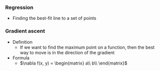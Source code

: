 ### Regression
* Finding the best-fit line to a set of points

### Gradient ascent
* Definition
  * If we want to find the maximum point on a function, then the best way to move is in the direction of the gradient
* Formula
  * $\nabla f(x, y) = \begin{matrix} a\\ 
                                     b\\ 
                       \end{matrix}$
